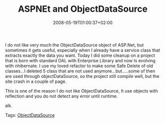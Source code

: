 ﻿---
title: "ASPNEt and ObjectDataSource"
description: ""
date: 2008-05-19T01:00:37+02:00
draft: false
tags: [ASPNET]
categories: [ASPNET]
---
I do not like very much the ObjectDataSource object of ASP.Net, but sometimes it gets useful, expecially when I already have a service class that extracts exactly the data you want. Today I did some cleanup on a project that is born with standard DAL with Enterprise Library and now Is evolving with nhibernate. I use my loved refactor to make some Safe Delete of old classes…I deleted 5 class that are not used anymore…but…..some of then are used through objectDataSource, so the project still compile well, but the site crash in a couple of page.

This is one of the reason I do not like ObjectDataSource, It use objects with reflection and you do not detect any error until runtime.

alk.

Tags: [ObjectDataSource](http://technorati.com/tag/ObjectDataSource)
